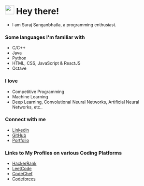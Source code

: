 ## <h1><img src="https://emojis.slackmojis.com/emojis/images/1531849430/4246/blob-sunglasses.gif?1531849430" width="30"/> Hey there!</h1>
* I am Suraj Sanganbhatla, a programming enthusiast.

### Some languages I'm familiar with
* C/C++
* Java
* Python
* HTML, CSS, JavaScript & ReactJS
* Octave

### I love

* Competitive Programming
* Machine Learning
* Deep Learning, Convolutional Neural Networks, Artificial Neural Networks, etc..


### Connect with me

- [Linkedin](https://www.linkedin.com/in/iamssuraj/)
- [GitHub](https://github.com/iamssuraj)
- [Portfolio](https://iamssuraj.netlify.app/)

### Links to My Profiles on various Coding Platforms
- [HackerRank](https://www.hackerrank.com/iamssuraj?hr_r=1)
- [LeetCode](https://leetcode.com/iamssuraj/)
- [CodeChef](https://www.codechef.com/users/iamssuraj)
- [Codeforces](https://codeforces.com/profile/iamssuraj)

